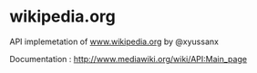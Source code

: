 # wikipedia.org
API implemetation of www.wikipedia.org by @xyussanx

Documentation : http://www.mediawiki.org/wiki/API:Main_page
